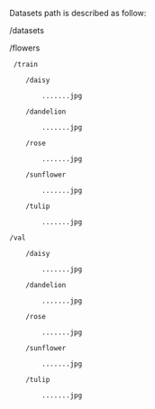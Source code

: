 Datasets path is described as follow: 

 /datasets
  
   /flowers
			
	 /train
				
		/daisy 
					
			.......jpg 
						
		/dandelion 
			
			.......jpg 
						
	    /rose  
					
		    .......jpg  
						
		/sunflower   
					
			.......jpg   
						
	    /tulip   
					
			.......jpg   
						
	/val   
				
	    /daisy   
					
			.......jpg   
						
	    /dandelion   
					
			.......jpg   
						
		/rose   
					
			.......jpg   
						
		/sunflower   
					
			.......jpg   
						
		/tulip   
					
			.......jpg
